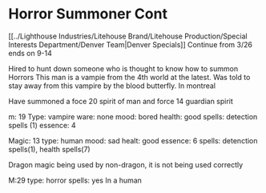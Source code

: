 # Horror Summoner Cont
[[../Lighthouse Industries/Litehouse Brand/Litehouse Production/Special Interests Department/Denver Team|Denver Specials]]
Continue from 3/26
ends on 9-14

Hired to hunt down someone who is thought to know how to summon Horrors
This man is a vampie from the 4th world at the latest. Was told to stay away from this vampire by the blood butterfly. In montreal

Have summoned a foce 20 spirit of man and force 14 guardian spirit


m: 19
Type: vampire
ware: none
mood: bored
health: good
spells: detection spells (1)
essence: 4

Magic: 13
type: human
mood: sad
healt: good
essence: 6
spells: detenction spells(1), health spells(7)

Dragon magic being used by non-dragon, it is not being used correctly

M:29
type: horror
spells: yes
In a human
